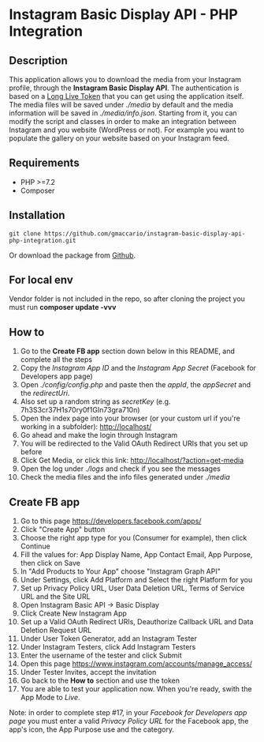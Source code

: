 # Instagram Basic Display API - PHP Integration

## Description
This application allows you to download the media from your Instagram profile, through the **Instagram Basic Display API**. The authentication is based on a [Long Live Token](https://developers.facebook.com/docs/instagram-basic-display-api/guides/long-lived-access-tokens/) that you can get using the application itself. The media files will be saved under *./media* by default and the media information will be saved in *./media/info.json*. Starting from it, you can modify the script and classes in order to make an integration between Instagram and you website (WordPress or not). For example you want to populate the gallery on your website based on your Instagram feed. 

## Requirements
* PHP >=7.2
* Composer

## Installation
```
git clone https://github.com/gmaccario/instagram-basic-display-api-php-integration.git
```
Or download the package from [Github](https://github.com/gmaccario/instagram-basic-display-api-php-integration).

## For local env
Vendor folder is not included in the repo, so after cloning the project you must run **composer update -vvv**

## How to
1. Go to the **Create FB app** section down below in this README, and complete all the steps
2. Copy the *Instagram App ID* and the *Instagram App Secret* (Facebook for Developers app page)
3. Open *./config/config.php* and paste then the *appId*, the *appSecret* and the *redirectUri*. 
4. Also set up a random string as *secretKey* (e.g. 7h3S3cr37H1s70ry0f1GIn73gra710n)
5. Open the index page into your browser (or your custom url if you're working in a subfolder):
[http://localhost/](http://localhost/)
6. Go ahead and make the login through Instagram
7. You will be redirected to the Valid OAuth Redirect URIs that you set up before
8. Click Get Media, or click this link:
[http://localhost/?action=get-media](http://localhost/?action=get-media)
9. Open the log under *./logs* and check if you see the messages
10. Check the media files and the info files generated under *./media*

## Create FB app
1. Go to this page https://developers.facebook.com/apps/
2. Click "Create App" button
3. Choose the right app type for you (Consumer for example), then click Continue
4. Fill the values for: App Display Name, App Contact Email, App Purpose, then click on Save
5. In "Add Products to Your App" choose "Instagram Graph API"
6. Under Settings, click Add Platform and Select the right Platform for you
7. Set up Privacy Policy URL, User Data Deletion URL, Terms of Service URL and the Site URL
8. Open Instagram Basic API -> Basic Display
9. Click Create New Instagram App
10. Set up a Valid OAuth Redirect URIs, Deauthorize Callback URL and Data Deletion Request URL
11. Under User Token Generator, add an Instagram Tester
12. Under Instagram Testers, click Add Instagram Testers
13. Enter the username of the tester and click Submit
14. Open this page https://www.instagram.com/accounts/manage_access/ 
15. Under Tester Invites, accept the invitation
16. Go back to the **How to** section and use the token
17. You are able to test your application now. When you're ready, swith the App Mode to *Live*. 

Note: in order to complete step #17, in your *Facebook for Developers app page* you must enter a valid *Privacy Policy URL* for the Facebook app, the app's icon, the App Purpose use and the category.
